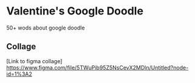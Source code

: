 # Valentine's Google Doodle
50+ wods about google doodle

## Collage
[Link to figma collage] https://www.figma.com/file/5TWuPib95Z5NsCevX2MDln/Untitled?node-id=1%3A2
